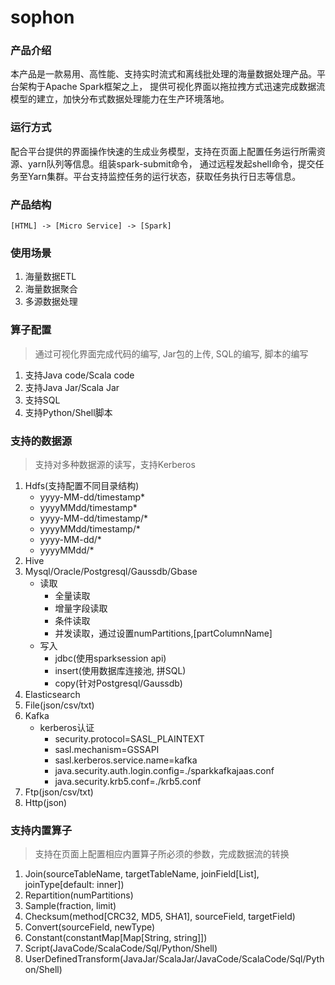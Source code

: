 # sophon
### 产品介绍
本产品是一款易用、高性能、支持实时流式和离线批处理的海量数据处理产品。平台架构于Apache Spark框架之上，
提供可视化界面以拖拉拽方式迅速完成数据流模型的建立，加快分布式数据处理能力在生产环境落地。
### 运行方式
配合平台提供的界面操作快速的生成业务模型，支持在页面上配置任务运行所需资源、yarn队列等信息。组装spark-submit命令，
通过远程发起shell命令，提交任务至Yarn集群。平台支持监控任务的运行状态，获取任务执行日志等信息。
### 产品结构
```mermaid
[HTML] -> [Micro Service] -> [Spark]
```

### 使用场景
1. 海量数据ETL
2. 海量数据聚合
3. 多源数据处理
### 算子配置
> 通过可视化界面完成代码的编写, Jar包的上传, SQL的编写, 脚本的编写
1. 支持Java code/Scala code
2. 支持Java Jar/Scala Jar
3. 支持SQL
4. 支持Python/Shell脚本
### 支持的数据源
> 支持对多种数据源的读写，支持Kerberos
1. Hdfs(支持配置不同目录结构)
    - yyyy-MM-dd/timestamp*
    - yyyyMMdd/timestamp*
    - yyyy-MM-dd/timestamp/*
    - yyyyMMdd/timestamp/*
    - yyyy-MM-dd/*
    - yyyyMMdd/*
2. Hive
3. Mysql/Oracle/Postgresql/Gaussdb/Gbase
   - 读取
     - 全量读取
     - 增量字段读取
     - 条件读取
     - 并发读取，通过设置numPartitions,[partColumnName]
   - 写入
     - jdbc(使用sparksession api)
     - insert(使用数据库连接池, 拼SQL)
     - copy(针对Postgresql/Gaussdb)
4. Elasticsearch
5. File(json/csv/txt)
6. Kafka
   - kerberos认证
     - security.protocol=SASL_PLAINTEXT
     - sasl.mechanism=GSSAPI
     - sasl.kerberos.service.name=kafka
     - java.security.auth.login.config=./sparkkafkajaas.conf
     - java.security.krb5.conf=./krb5.conf
7. Ftp(json/csv/txt)
8. Http(json)
### 支持内置算子
> 支持在页面上配置相应内置算子所必须的参数，完成数据流的转换
1. Join(sourceTableName, targetTableName, joinField[List], joinType[default: inner])
2. Repartition(numPartitions)
3. Sample(fraction, limit)
4. Checksum(method[CRC32, MD5, SHA1], sourceField, targetField)
5. Convert(sourceField, newType)
6. Constant(constantMap[Map[String, string]])
7. Script(JavaCode/ScalaCode/Sql/Python/Shell)
8. UserDefinedTransform(JavaJar/ScalaJar/JavaCode/ScalaCode/Sql/Python/Shell)